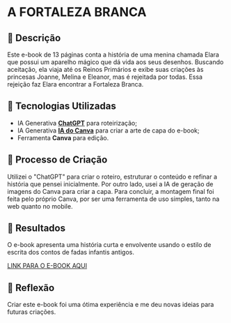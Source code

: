 # A FORTALEZA BRANCA

## 📒 Descrição
Este e-book de 13 páginas conta a história de uma menina chamada Elara que possui um aparelho mágico que dá vida aos seus desenhos. Buscando aceitação, ela viaja até os Reinos Primários e exibe suas criações às princesas Joanne, Melina e Eleanor, mas é rejeitada por todas. Essa rejeição faz Elara encontrar a Fortaleza Branca.

## 🤖 Tecnologias Utilizadas
- IA Generativa **[ChatGPT](https://chat.openai.com)** para roteirização;
- IA Generativa **[IA do Canva](https://www.canva.com/)** para criar a arte de capa do e-book;
- Ferramenta **Canva** para edição.

## 🧐 Processo de Criação
Utilizei o "ChatGPT" para criar o roteiro, estruturar o conteúdo e refinar a história que pensei inicialmente. Por outro lado, usei a IA de geração de imagens do Canva para criar a capa. Para concluir, a montagem final foi feita pelo próprio Canva, por ser uma ferramenta de uso simples, tanto na web quanto no mobile.

## 🚀 Resultados
O e-book apresenta uma história curta e envolvente usando o estilo de escrita dos contos de fadas infantis antigos.

[LINK PARA O E-BOOK AQUI]()

## 💭 Reflexão
Criar este e-book foi uma ótima experiência e me deu novas ideias para futuras criações.
